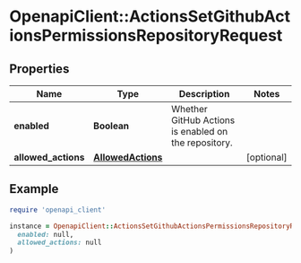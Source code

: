 # OpenapiClient::ActionsSetGithubActionsPermissionsRepositoryRequest

## Properties

| Name | Type | Description | Notes |
| ---- | ---- | ----------- | ----- |
| **enabled** | **Boolean** | Whether GitHub Actions is enabled on the repository. |  |
| **allowed_actions** | [**AllowedActions**](AllowedActions.md) |  | [optional] |

## Example

```ruby
require 'openapi_client'

instance = OpenapiClient::ActionsSetGithubActionsPermissionsRepositoryRequest.new(
  enabled: null,
  allowed_actions: null
)
```

